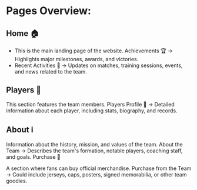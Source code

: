 # Pages Overview:
 ## Home 🏠

- This is the main landing page of the website.
Achievements 🏆 → Highlights major milestones, awards, and victories.
 - Recent Activities 📅 → Updates on matches, training sessions, events, and news related to the team.
 
## Players 🏏

This section features the team members.
Players Profile 👤 → Detailed information about each player, including stats, biography, and records.

## About ℹ️

Information about the history, mission, and values of the team.
About the Team → Describes the team's formation, notable players, coaching staff, and goals.
Purchase 🛒

A section where fans can buy official merchandise.
Purchase from the Team → Could include jerseys, caps, posters, signed memorabilia, or other team goodies.